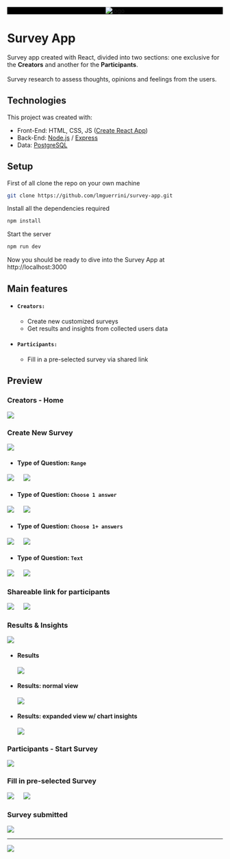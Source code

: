 <div align="center" style="background:black;">
  <img alt="logo" src="client/public/git/logo.png">
</div>

# Survey App

Survey app created with React, divided into two sections: one exclusive for the **Creators** and another for the **Participants**. <br /><br />
Survey research to assess thoughts, opinions and feelings from the users.

## Technologies

This project was created with:

-   Front-End: HTML, CSS, JS ([Create React App](https://github.com/facebook/create-react-app))
-   Back-End: [Node.js](https://nodejs.org/en/about/) / [Express](http://expressjs.com)
-   Data: [PostgreSQL](https://www.postgresql.org)

## Setup

First of all clone the repo on your own machine

```bash
git clone https://github.com/lmguerrini/survey-app.git
```

Install all the dependencies required

```bash
npm install
```

Start the server

```bash
npm run dev
```

Now you should be ready to dive into the Survey App at http://localhost:3000

## Main features

-   #### `Creators:`
    -   Create new customized surveys
    -   Get results and insights from collected users data
-   #### `Participants:`
    -   Fill in a pre-selected survey via shared link
        <br />

## Preview

### Creators - Home

![](client/public/git/creator/creator-survey-home.png)

### Create New Survey

![](client/public/git/creator/creator-new-survey.png)

-   #### Type of Question: `Range`

![](client/public/git/creator/creator-new-survey-range.gif) &emsp;
![](client/public/git/creator/creator-new-survey-range.png)

-   #### Type of Question: `Choose 1 answer`

![](client/public/git/creator/creator-new-survey-choose1.gif) &emsp;
![](client/public/git/creator/creator-new-survey-choose1.png)

-   #### Type of Question: `Choose 1+ answers`

![](client/public/git/creator/creator-new-survey-choose1+.gif) &emsp;
![](client/public/git/creator/creator-new-survey-choose1+.png)

-   #### Type of Question: `Text`

![](client/public/git/creator/creator-new-survey-text.gif) &emsp;
![](client/public/git/creator/creator-new-survey-text.png)

### Shareable link for participants

![](client/public/git/creator/creator-new-survey-created.gif) &emsp;
![](client/public/git/creator/creator-new-survey-created.png)

### Results & Insights

![](client/public/git/creator/creator-choose-survey.png)

-   #### Results

    ![](client/public/git/creator/creator-survey-results.gif)

-   #### Results: normal view

    ![](client/public/git/creator/creator-survey-results.png)

-   #### Results: expanded view w/ chart insights

    ![](client/public/git/creator/creator-survey-results-expanded.png)

### Participants - Start Survey

![](client/public/git/participant/participant-start-survey.png)

### Fill in pre-selected Survey

![](client/public/git/participant/participant-survey.gif) &emsp;
![](client/public/git/participant/participant-survey-fillout.png)

### Survey submitted

![](client/public/git/participant/participant-survey-submitted.png)

---

[**![](client/public/git/creator/logoW.png)**](#survey-app)
